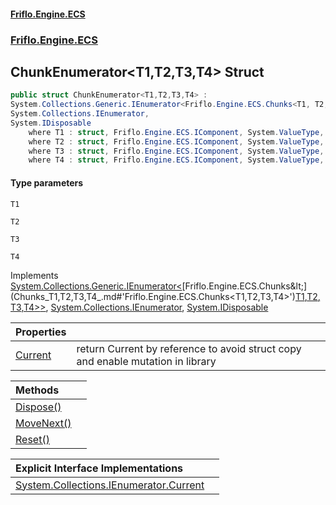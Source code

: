 #### [Friflo.Engine.ECS](index.md#'index')
### [Friflo.Engine.ECS](Friflo.Engine.ECS.md#'Friflo.Engine.ECS')

## ChunkEnumerator<T1,T2,T3,T4> Struct

```csharp
public struct ChunkEnumerator<T1,T2,T3,T4> :
System.Collections.Generic.IEnumerator<Friflo.Engine.ECS.Chunks<T1, T2, T3, T4>>,
System.Collections.IEnumerator,
System.IDisposable
    where T1 : struct, Friflo.Engine.ECS.IComponent, System.ValueType, System.ValueType
    where T2 : struct, Friflo.Engine.ECS.IComponent, System.ValueType, System.ValueType
    where T3 : struct, Friflo.Engine.ECS.IComponent, System.ValueType, System.ValueType
    where T4 : struct, Friflo.Engine.ECS.IComponent, System.ValueType, System.ValueType
```
#### Type parameters

<a name='Friflo.Engine.ECS.ChunkEnumerator_T1,T2,T3,T4_.T1'></a>

`T1`

<a name='Friflo.Engine.ECS.ChunkEnumerator_T1,T2,T3,T4_.T2'></a>

`T2`

<a name='Friflo.Engine.ECS.ChunkEnumerator_T1,T2,T3,T4_.T3'></a>

`T3`

<a name='Friflo.Engine.ECS.ChunkEnumerator_T1,T2,T3,T4_.T4'></a>

`T4`

Implements [System.Collections.Generic.IEnumerator&lt;](https://docs.microsoft.com/en-us/dotnet/api/System.Collections.Generic.IEnumerator-1#'System.Collections.Generic.IEnumerator`1')[Friflo.Engine.ECS.Chunks&lt;](Chunks_T1,T2,T3,T4_.md#'Friflo.Engine.ECS.Chunks<T1,T2,T3,T4>')[T1](ChunkEnumerator_T1,T2,T3,T4_.md#Friflo.Engine.ECS.ChunkEnumerator_T1,T2,T3,T4_.T1#'Friflo.Engine.ECS.ChunkEnumerator<T1,T2,T3,T4>.T1')[,](Chunks_T1,T2,T3,T4_.md#'Friflo.Engine.ECS.Chunks<T1,T2,T3,T4>')[T2](ChunkEnumerator_T1,T2,T3,T4_.md#Friflo.Engine.ECS.ChunkEnumerator_T1,T2,T3,T4_.T2#'Friflo.Engine.ECS.ChunkEnumerator<T1,T2,T3,T4>.T2')[,](Chunks_T1,T2,T3,T4_.md#'Friflo.Engine.ECS.Chunks<T1,T2,T3,T4>')[T3](ChunkEnumerator_T1,T2,T3,T4_.md#Friflo.Engine.ECS.ChunkEnumerator_T1,T2,T3,T4_.T3#'Friflo.Engine.ECS.ChunkEnumerator<T1,T2,T3,T4>.T3')[,](Chunks_T1,T2,T3,T4_.md#'Friflo.Engine.ECS.Chunks<T1,T2,T3,T4>')[T4](ChunkEnumerator_T1,T2,T3,T4_.md#Friflo.Engine.ECS.ChunkEnumerator_T1,T2,T3,T4_.T4#'Friflo.Engine.ECS.ChunkEnumerator<T1,T2,T3,T4>.T4')[&gt;](Chunks_T1,T2,T3,T4_.md#'Friflo.Engine.ECS.Chunks<T1,T2,T3,T4>')[&gt;](https://docs.microsoft.com/en-us/dotnet/api/System.Collections.Generic.IEnumerator-1#'System.Collections.Generic.IEnumerator`1'), [System.Collections.IEnumerator](https://docs.microsoft.com/en-us/dotnet/api/System.Collections.IEnumerator#'System.Collections.IEnumerator'), [System.IDisposable](https://docs.microsoft.com/en-us/dotnet/api/System.IDisposable#'System.IDisposable')

| Properties | |
| :--- | :--- |
| [Current](ChunkEnumerator_T1,T2,T3,T4_.Current.md#'Friflo.Engine.ECS.ChunkEnumerator<T1,T2,T3,T4>.Current') | return Current by reference to avoid struct copy and enable mutation in library |

| Methods | |
| :--- | :--- |
| [Dispose()](ChunkEnumerator_T1,T2,T3,T4_.Dispose().md#'Friflo.Engine.ECS.ChunkEnumerator<T1,T2,T3,T4>.Dispose()') | |
| [MoveNext()](ChunkEnumerator_T1,T2,T3,T4_.MoveNext().md#'Friflo.Engine.ECS.ChunkEnumerator<T1,T2,T3,T4>.MoveNext()') | |
| [Reset()](ChunkEnumerator_T1,T2,T3,T4_.Reset().md#'Friflo.Engine.ECS.ChunkEnumerator<T1,T2,T3,T4>.Reset()') | |

| Explicit Interface Implementations | |
| :--- | :--- |
| [System.Collections.IEnumerator.Current](ChunkEnumerator_T1,T2,T3,T4_.System.Collections.IEnumerator.Current.md#'Friflo.Engine.ECS.ChunkEnumerator<T1,T2,T3,T4>.System.Collections.IEnumerator.Current') | |
